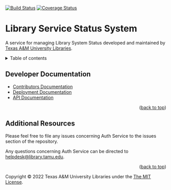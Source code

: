 [![Build Status][build-badge]][build-status]
[![Coverage Status][coverage-badge]][coverage-status]

# Library Service Status System

A service for managing Library System Status developed and maintained by [Texas A&M University Libraries][tamu-library].

<details>
<summary>Table of contents</summary>

  - [Developer Documentation](#developer-documentation)
  - [Additional Resources](#additional-resources)

</details>

## Developer Documentation

- [Contributors Documentation][contribute-guide]
- [Deployment Documentation][deployment-guide]
- [API Documentation][api-documentation]

<div align="right">(<a href="#readme-top">back to top</a>)</div>

## Additional Resources

Please feel free to file any issues concerning Auth Service to the issues section of the repository.

Any questions concerning Auth Service can be directed to helpdesk@library.tamu.edu.

<div align="right">(<a href="#readme-top">back to top</a>)</div>

Copyright © 2022 Texas A&M University Libraries under the [The MIT License][license].

<!-- LINKS -->
[build-badge]: https://github.com/TAMULib/LibraryServiceStatusSystemService/workflows/Build/badge.svg
[build-status]: https://github.com/TAMULib/LibraryServiceStatusSystemService/actions?query=workflow%3ABuild
[coverage-badge]: https://coveralls.io/repos/github/TAMULib/LibraryServiceStatusSystemService/badge.svg
[coverage-status]: https://coveralls.io/github/TAMULib/LibraryServiceStatusSystemService

[api-documentation]: https://tamulib.github.io/LibraryServiceStatusSystemService
[tamu-library]: http://library.tamu.edu
[deployment-guide]: DEPLOYING.md
[contribute-guide]: CONTRIBUTING.md
[license]: LICENSE
